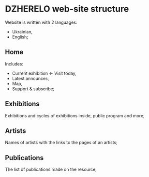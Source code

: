 # DZHERELO web-site structure
Website is written with 2 languages:
- Ukrainian,
- English;

## Home
Includes:
 - Current exhibition ← Visit today,
 - Latest announces,
 - Map,
 - Support & subscribe;

## Exhibitions
Exhibitions and cycles of exhibitions inside, public program and more;

## Artists
Names of artists with the links to the pages of an artists;

## Publications
The list of publications made on the resource;